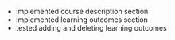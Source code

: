 - implemented course description section
- implemented learning outcomes section
- tested adding and deleting learning outcomes